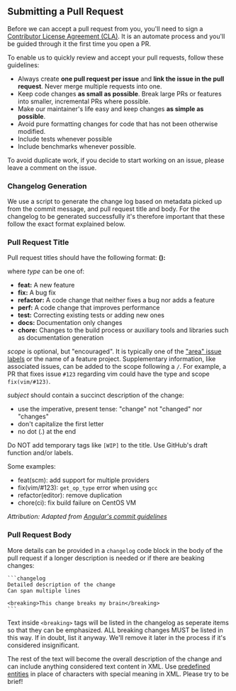 ## Submitting a Pull Request

Before we can accept a pull request from you, you'll need to sign a [Contributor License Agreement (CLA)](https://gist.github.com/bryphe/bf98297731dd69b9b580ca1d7fd2b90e). It is an automate process and you'll be guided through it the first time you open a PR.

To enable us to quickly review and accept your pull requests, follow these guidelines:

* Always create **one pull request per issue** and **link the issue in the pull request**. Never merge multiple requests into one.
* Keep code changes **as small as possible**. Break large PRs or features into smaller, incremental PRs where possible.
* Make our maintainer's life easy and keep changes **as simple as possible**.
* Avoid pure formatting changes for code that has not been otherwise modified.
* Include tests whenever possible
* Include benchmarks whenever possible.

To avoid duplicate work, if you decide to start working on an issue, please leave a comment on the issue.

### Changelog Generation

We use a script to generate the change log based on metadata picked up from the commit message, and pull request title and body. For the changelog to be generated successfully it's therefore important that these follow the exact format explained below.

### Pull Request Title

Pull request titles should have the following format:
    **<type>(<scope>): <subject>**

where _type_ can be one of:

* **feat:** A new feature
* **fix:** A bug fix
* **refactor:** A code change that neither fixes a bug nor adds a feature
* **perf:** A code change that improves performance
* **test:** Correcting existing tests or adding new ones
* **docs:** Documentation only changes
* **chore:** Changes to the build process or auxiliary tools and libraries such as documentation generation

_scope_ is optional, but "encouraged". It is typically one of the ["area" issue labels](https://github.com/onivim/oni2/labels?utf8=%E2%9C%93&q=A+-) or the name of a feature project. Supplementary information, like associated issues, can be added to the scope following a `/`. For example, a PR that fixes issue `#123` regarding vim could have the type and scope `fix(vim/#123)`.

_subject_ should contain a succinct description of the change:

* use the imperative, present tense: "change" not "changed" nor "changes"
* don't capitalize the first letter
* no dot (.) at the end

Do NOT add temporary tags like `[WIP]` to the title. Use GitHub's draft function and/or labels.

Some examples:

* feat(scm): add support for multiple providers
* fix(vim/#123): `get_op_type` error when using `gcc`
* refactor(editor): remove duplication
* chore(ci): fix build failure on CentOS VM

_Attribution: Adapted from [Angular's commit guidelines](https://github.com/angular/angular.js/blob/master/DEVELOPERS.md#commit-message-format)_

### Pull Request Body

More details can be provided in a `changelog` code block in the body of the pull request if a longer description is needed or if there are beaking changes:

    ```changelog
    Detailed description of the change
    Can span multiple lines

    <breaking>This change breaks my brain</breaking>
    ```

Text inside `<breaking>` tags will be listed in the changelog as seperate items so that they can be emphasized. ALL breaking changes MUST be listed in this way. If in doubt, list it anyway. We'll remove it later in the process if it's considered insignificant.

The rest of the text will become the overall description of the change and can include anything considered text content in XML. Use [predefined entities](https://en.wikipedia.org/wiki/List_of_XML_and_HTML_character_entity_references#Predefined_entities_in_XML) in place of characters with special meaning in XML. Please try to be brief!